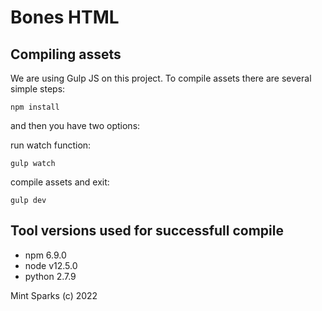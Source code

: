 # Bones HTML

## Compiling assets

We are using Gulp JS on this project. To compile assets there are several simple steps:

```
npm install
```

and then you have two options:

run watch function:

```
gulp watch
```

compile assets and exit:

```
gulp dev
```

## Tool versions used for successfull compile

- npm 6.9.0
- node v12.5.0
- python 2.7.9

Mint Sparks (c) 2022